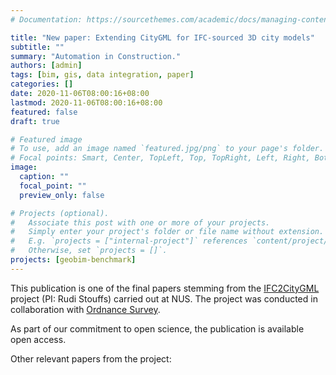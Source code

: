 ```yaml
---
# Documentation: https://sourcethemes.com/academic/docs/managing-content/

title: "New paper: Extending CityGML for IFC-sourced 3D city models"
subtitle: ""
summary: "Automation in Construction."
authors: [admin]
tags: [bim, gis, data integration, paper]
categories: []
date: 2020-11-06T08:00:16+08:00
lastmod: 2020-11-06T08:00:16+08:00
featured: false
draft: true

# Featured image
# To use, add an image named `featured.jpg/png` to your page's folder.
# Focal points: Smart, Center, TopLeft, Top, TopRight, Left, Right, BottomLeft, Bottom, BottomRight.
image:
  caption: ""
  focal_point: ""
  preview_only: false

# Projects (optional).
#   Associate this post with one or more of your projects.
#   Simply enter your project's folder or file name without extension.
#   E.g. `projects = ["internal-project"]` references `content/project/deep-learning/index.md`.
#   Otherwise, set `projects = []`.
projects: [geobim-benchmark]
---
```


This publication is one of the final papers stemming from the [IFC2CityGML](https://ifc2citygml.github.io) project (PI: Rudi Stouffs) carried out at NUS.
The project was conducted in collaboration with [Ordnance Survey](https://www.ordnancesurvey.co.uk).

As part of our commitment to open science, the publication is available open access.

Other relevant papers from the project:

